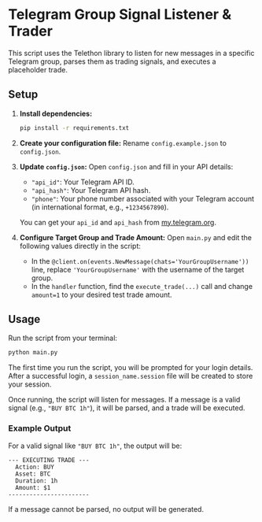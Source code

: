 # Telegram Group Signal Listener & Trader

This script uses the Telethon library to listen for new messages in a specific Telegram group, parses them as trading signals, and executes a placeholder trade.

## Setup

1.  **Install dependencies:**
    ```bash
    pip install -r requirements.txt
    ```

2.  **Create your configuration file:**
    Rename `config.example.json` to `config.json`.

3.  **Update `config.json`:**
    Open `config.json` and fill in your API details:
    -   `"api_id"`: Your Telegram API ID.
    -   `"api_hash"`: Your Telegram API hash.
    -   `"phone"`: Your phone number associated with your Telegram account (in international format, e.g., `+1234567890`).

    You can get your `api_id` and `api_hash` from [my.telegram.org](https://my.telegram.org).

4.  **Configure Target Group and Trade Amount:**
    Open `main.py` and edit the following values directly in the script:
    -   In the `@client.on(events.NewMessage(chats='YourGroupUsername'))` line, replace `'YourGroupUsername'` with the username of the target group.
    -   In the `handler` function, find the `execute_trade(...)` call and change `amount=1` to your desired test trade amount.

## Usage

Run the script from your terminal:
```bash
python main.py
```

The first time you run the script, you will be prompted for your login details. After a successful login, a `session_name.session` file will be created to store your session.

Once running, the script will listen for messages. If a message is a valid signal (e.g., `"BUY BTC 1h"`), it will be parsed, and a trade will be executed.

### Example Output

For a valid signal like `"BUY BTC 1h"`, the output will be:
```
--- EXECUTING TRADE ---
  Action: BUY
  Asset: BTC
  Duration: 1h
  Amount: $1
-----------------------
```

If a message cannot be parsed, no output will be generated.